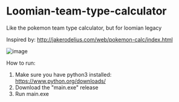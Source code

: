 # Loomian-team-type-calculator
Like the pokemon team type calculator, but for loomian legacy

Inspired by: http://jakerodelius.com/web/pokemon-calc/index.html

![image](https://github.com/xlightningstar/Loomian-team-type-calculator/assets/97979893/9e664efa-7348-4340-8f48-983724dedaa7)

How to run:
1. Make sure you have python3 installed: https://www.python.org/downloads/
2. Download the "main.exe" release
3. Run main.exe
